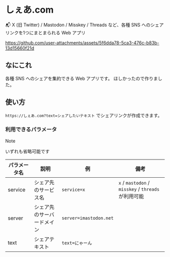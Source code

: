 # しぇあ.com

📬 X (旧 Twitter) / Mastodon / Misskey / Threads など、各種 SNS へのシェアリンクを1つにまとまられる Web アプリ


https://github.com/user-attachments/assets/5f6dda78-5ca3-476c-b83b-13d15660f21d


## なにこれ

各種 SNS へのシェアを集約できる Web アプリです。 ほしかったので作りました。

## 使い方

`https://しぇあ.com?text=シェアしたいテキスト` でシェアリンクが作成できます。

### 利用できるパラメータ

> [!NOTE]
>
> いずれも省略可能です

| パラメータ名 | 説明                       | 例                     | 備考                                                |
| ------------ | -------------------------- | ---------------------- | --------------------------------------------------- |
| service      | シェア先のサービス名       | `service=x`            | `x` / `mastodon` / `misskey` / `threads` が利用可能 |
| server       | シェア先のサーバードメイン | `server=imastodon.net` |                                                     |
| text         | シェアテキスト             | `text=にゃーん`        |                                                     |
